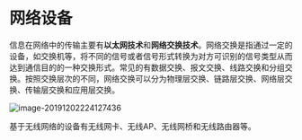 # 网络设备

信息在网络中的传输主要有**以太网技术**和**网络交换技术**。网络交换是指通过一定的设备，如交换机等，将不同的信号或者信号形式转换为对方可识别的信号类型从而达到通信目的的一种交换形式。常见的有数据交换、报文交换、线路交换和分组交换。按照交换层次的不同，网络交换可以分为物理层交换、链路层交换、网络层交换、传输层交换和应用层交换。

![image-20191202224127436](https://tva1.sinaimg.cn/large/006tNbRwgy1g9irc5k8pcj31590u0b2e.jpg)

基于无线网络的设备有无线网卡、无线AP、无线网桥和无线路由器等。